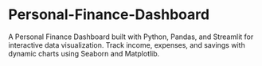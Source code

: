 # Personal-Finance-Dashboard
A Personal Finance Dashboard built with Python, Pandas, and Streamlit for interactive data visualization. Track income, expenses, and savings with dynamic charts using Seaborn and Matplotlib.
